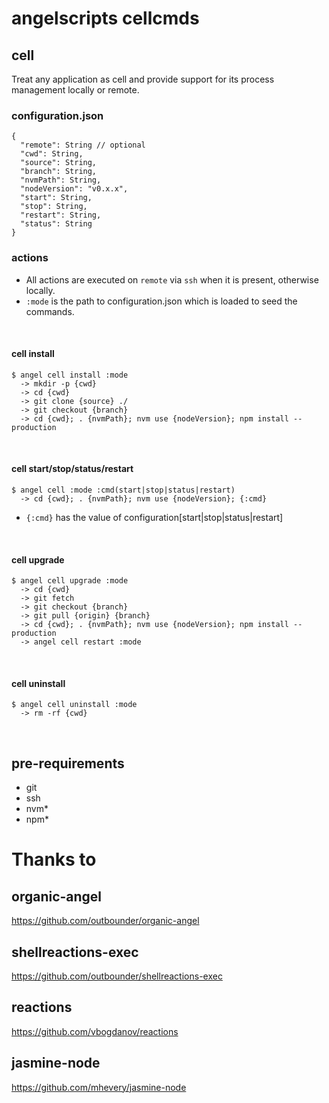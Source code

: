 # angelscripts cellcmds

## cell
Treat any application as cell and provide support for 
its process management locally or remote.

### configuration.json

    {
      "remote": String // optional
      "cwd": String,
      "source": String,
      "branch": String,
      "nvmPath": String,
      "nodeVersion": "v0.x.x",
      "start": String,
      "stop": String,
      "restart": String,
      "status": String
    }

### actions

* All actions are executed on `remote` via `ssh` when it is present, otherwise locally.
* `:mode` is the path to configuration.json which is loaded to seed the commands.

<br />

#### cell install

    $ angel cell install :mode
      -> mkdir -p {cwd}
      -> cd {cwd}
      -> git clone {source} ./
      -> git checkout {branch}
      -> cd {cwd}; . {nvmPath}; nvm use {nodeVersion}; npm install --production
<br />

#### cell start/stop/status/restart

    $ angel cell :mode :cmd(start|stop|status|restart)
      -> cd {cwd}; . {nvmPath}; nvm use {nodeVersion}; {:cmd}

* `{:cmd}` has the value of configuration[start|stop|status|restart]

<br />

#### cell upgrade

    $ angel cell upgrade :mode
      -> cd {cwd}
      -> git fetch
      -> git checkout {branch}
      -> git pull {origin} {branch}
      -> cd {cwd}; . {nvmPath}; nvm use {nodeVersion}; npm install --production
      -> angel cell restart :mode
<br />

#### cell uninstall

    $ angel cell uninstall :mode
      -> rm -rf {cwd}
<br />

## pre-requirements

* git
* ssh
* nvm*
* npm*

# Thanks to

## organic-angel
https://github.com/outbounder/organic-angel

## shellreactions-exec
https://github.com/outbounder/shellreactions-exec

## reactions
https://github.com/vbogdanov/reactions

## jasmine-node
https://github.com/mhevery/jasmine-node
